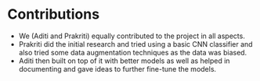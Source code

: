 # Contributions
  - We (Aditi and Prakriti) equally contributed to the project in all aspects. 
  - Prakriti did the initial research and tried using a basic CNN classifier and also tried some data augmentation techniques as the data was biased. 
  - Aditi then built on top of it with better models as well as helped in documenting and gave ideas to further fine-tune the models.
